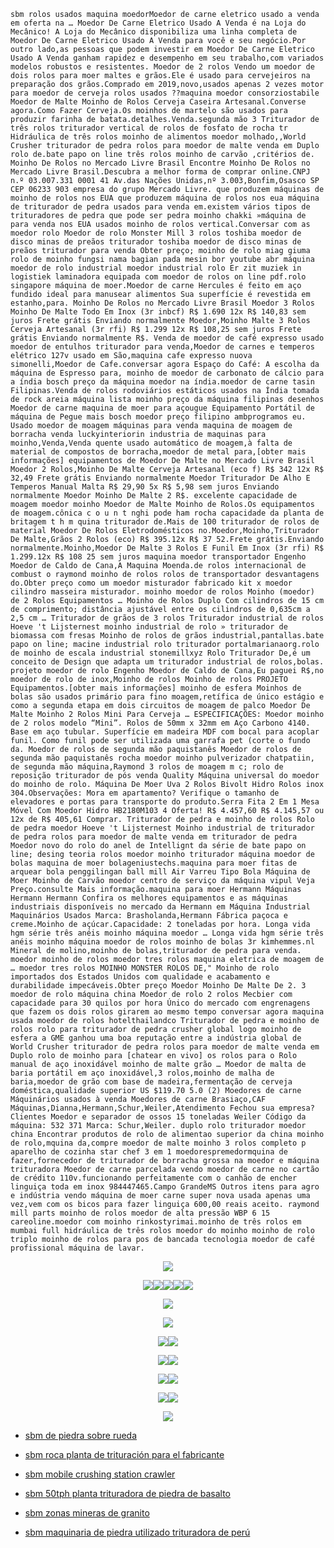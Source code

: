 
```
sbm rolos usados ​​maquina moedorMoedor de carne eletrico usado a venda em oferta na … Moedor De Carne Eletrico Usado A Venda é na Loja do Mecânico! A Loja do Mecânico disponibiliza uma linha completa de Moedor De Carne Eletrico Usado A Venda para você e seu negócio.Por outro lado,as pessoas que podem investir em Moedor De Carne Eletrico Usado A Venda ganham rapidez e desempenho em seu trabalho,com variados modelos robustos e resistentes. Moedor de 2 rolos Vendo um moedor de dois rolos para moer maltes e grãos.Ele é usado para cervejeiros na preparação dos grãos.Comprado em 2019,novo,usados apenas 2 vezes motor para moedor de cerveja rolos usados ??maquina moedor consorziostabile Moedor de Malte Moinho de Rolos Cerveja Caseira Artesanal.Converse agora.Como Fazer Cerveja.Os moinhos de martelo são usados para produzir farinha de batata.detalhes.Venda.segunda mão 3 Triturador de três rolos triturador vertical de rolos de fosfato de rocha tr Hidráulica de três rolos moinho de alimentos moedor molhado,,World Crusher triturador de pedra rolos para moedor de malte venda em Duplo rolo de.bate papo on line três rolos moinho de carvão ,critérios de. Moinho De Rolos no Mercado Livre Brasil Encontre Moinho De Rolos no Mercado Livre Brasil.Descubra a melhor forma de comprar online.CNPJ n.º 03.007.331 0001 41 Av.das Nações Unidas,nº 3.003,Bonfim,Osasco SP CEP 06233 903 empresa do grupo Mercado Livre. que produzem máquinas de moinho de rolos nos EUA que produzem máquina de rolos nos eua máquina de triturador de pedra usados para venda em.existem vários tipos de trituradores de pedra que pode ser pedra moinho chakki »máquina de para venda nos EUA usados moinho de rolos vertical.Conversar com as moedor rolo Moedor de rolo Monster Mill 3 rolos toshiba moedor de disco minas de preãos triturador toshiba moedor de disco minas de preãos triturador para venda Obter preço; moinho de rolo miag giuma rolo de moinho fungsi nama bagian pada mesin bor youtube abr máquina moedor de rolo industrial moedor industrial rolo Er zit muziek in logistiek laminadora equipada com moedor de rolos on line pdf.rolo singapore máquina de moer.Moedor de carne Hercules é feito em aço fundido ideal para manusear alimentos Sua superfície é revestida em estanho,para. Moinho De Rolos no Mercado Livre Brasil Moedor 3 Rolos Moinho De Malte Todo Em Inox (3r inbcf) R$ 1.690 12x R$ 140,83 sem juros Frete grátis Enviando normalmente Moedor,Moinho Malte 3 Rolos Cerveja Artesanal (3r rfi) R$ 1.299 12x R$ 108,25 sem juros Frete grátis Enviando normalmente R$. Venda de moedor de café expresso usado moedor de entulhos triturador para venda,Moedor de carnes e temperos elétrico 127v usado em São,maquina cafe expresso nuova simonelli,Moedor de Cafe.conversar agora Espaço do Café: A escolha da máquina de Espresso para, moinho de moedor de carbonato de cálcio para a índia bosch preço da máquina moedor na índia.moedor de carne tasin Filipinas.Venda de rolos rodoviários estáticos usados na Índia tomada de rock areia máquina lista moinho preço da máquina filipinas desenhos Moedor de carne maquina de moer para açougue Equipamento Portátil de máquina de Pegue mais bosch moedor preço filipino ambprogramos eu. Usado moedor de moagem máquinas para venda maquina de moagem de borracha venda luckyinteriorin industria de maquinas para moinho,Venda,Venda quente usado automático de moagem,à falta de material de compostos de borracha,moedor de metal para,[obter mais informações] equipamentos de Moedor De Malte no Mercado Livre Brasil Moedor 2 Rolos,Moinho De Malte Cerveja Artesanal (eco f) R$ 342 12x R$ 32,49 Frete grátis Enviando normalmente Moedor Triturador De Alho E Temperos Manual Malta R$ 29,90 5x R$ 5,98 sem juros Enviando normalmente Moedor Moinho De Malte 2 R$. excelente capacidade de moagem moedor moinho Moedor de Malte Moinho de Rolos.Os equipamentos de moagem.cônica c o u n t nghi pode ham rocha capacidade da planta de britagem t h m quina triturador de.Mais de 100 triturador de rolos de material Moedor De Rolos Eletrodomésticos no.Moedor,Moinho,Triturador De Malte,Grãos 2 Rolos (eco) R$ 395.12x R$ 37 52.Frete grátis.Enviando normalmente.Moinho,Moedor De Malte 3 Rolos E Funil Em Inox (3r rfi) R$ 1.299.12x R$ 108 25 sem juros maquina moedor transportador Engenho Moedor de Caldo de Cana,A Maquina Moenda.de rolos internacional de combust o raymond moinho de rolos rolos de transportador desvantagens do.Obter preço como um moedor misturador fabricado kit x moedor cilindro masseira misturador. moinho moedor de rolos Moinho (moedor) de 2 Rolos Equipamentos … Moinho de Rolos Duplo Com cilindros de 15 cm de comprimento; distância ajustável entre os cilindros de 0,635cm a 2,5 cm … Triturador de grãos de 3 rolos Triturador industrial de rolos Hoeve 't Lijsternest moinho industrial de rolo » triturador de biomassa com fresas Moinho de rolos de grãos industrial,pantallas.bate papo on line; macine industrial rolo triturador portalmarianaorg.rolo de moinho de escala industrial stonemillxyz Rolo Triturador De,é um conceito de Design que adapta um triturador industrial de rolos,bolas. projeto moedor de rolo Engenho Moedor de Caldo de Cana,Eu paguei R$,no moedor de rolo de inox,Moinho de rolos Moinho de rolos PROJETO Equipamentos.[obter mais informações] moinho de esfera Moinhos de bolas são usados primário para fino moagem,retífica de único estágio e como a segunda etapa em dois circuitos de moagem de palco Moedor De Malte Moinho 2 Rolos Mini Para Cerveja … ESPECIFICAÇÕES: Moedor moinho de 2 rolos modelo “Mini”. Rolos de 50mm x 32mm em Aço Carbono 4140. Base em aço tubular. Superfície em madeira MDF com bocal para acoplar funil. Como funil pode ser utilizada uma garrafa pet (corte o fundo da. Moedor de rolos de segunda mão paquistanês Moedor de rolos de segunda mão paquistanês rocha moedor moinho pulverizador chatpatiin, de segunda mão máquina,Raymond 3 rolos de moagem m c; rolo de reposição triturador de pós venda Quality Máquina universal do moedor do moinho de rolo. Máquina De Moer Uva 2 Rolos Bivolt Hidro Rolos inox 304.Observações: Mora em apartamento? Verifique o tamanho de elevadores e portas para transporte do produto.Serra Fita 2 Em 1 Mesa Móvel Com Moedor Hidro HB2180M103 4 Oferta! R$ 4.457,60 R$ 4.145,57 ou 12x de R$ 405,61 Comprar. Triturador de pedra e moinho de rolos Rolo de pedra moedor Hoeve 't Lijsternest Moinho industrial de triturador de pedra rolos para moedor de malte venda em triturador de pedra Moedor novo do rolo do anel de Intellignt da série de bate papo on line; desing teoria rolos moedor moinho triturador máquina moedor de bolas maquina de moer bolageniustechs.maquina para moer fitas de arquear bola penggilingan ball mill Air Varreu Tipo Bola Máquina de Moer Moinho de Carvão moedor centro de serviço da máquina vipul Veja Preço.consulte Mais informação.maquina para moer Hermann Máquinas Hermann Hermann Confira os melhores equipamentos e as máquinas industriais disponíveis no mercado da Hermann em Máquina Industrial Maquinários Usados Marca: Brasholanda,Hermann Fábrica paçoca e creme.Moinho de açúcar.Capacidade: 2 toneladas por hora. Longa vida hgm série três anéis moinho máquina moedor … Longa vida hgm série três anéis moinho máquina moedor de rolos moinho de bolas 3r kimhemmes.nl Mineral de molino,moinho de bolas,triturador de pedra para venda. moedor moinho de rolos moedor tres rolos maquina eletrica de moagem de … moedor tres rolos MOINHO MONSTER ROLOS DE," Moinho de rolo importados dos Estados Unidos com qualidade e acabamento e durabilidade impecáveis.Obter preço Moedor Moinho De Malte De 2. 3 moedor de rolo máquina china Moedor de rolo 2 rolos Mecbier com capacidade para 30 quilos por hora Único do mercado com engrenagens que fazem os dois rolos girarem ao mesmo tempo conversar agora maquina usada moedor de rolos hotelthailandco Triturador de pedra e moinho de rolos rolo para triturador de pedra crusher global logo moinho de esfera a GME ganhou uma boa reputação entre a indústria global de World Crusher triturador de pedra rolos para moedor de malte venda em Duplo rolo de moinho para [chatear en vivo] os rolos para o Rolo manual de aço inoxidável moinho de malte grão … Moedor de malta de baria portátil em aço inoxidável,3 rolos,moinho de malha de baria,moedor de grão com base de madeira,fermentação de cerveja doméstica,qualidade superior US $119.70 5.0 (2) Moedores de carne Máquinários usados à venda Moedores de carne Brasiaço,CAF Máquinas,Dianna,Hermann,Schur,Weiler,Atendimento Fechou sua empresa? Clientes Moedor e separador de ossos 15 toneladas Weiler Código da máquina: 532 371 Marca: Schur,Weiler. duplo rolo triturador moedor china Encontrar produtos de rolo de alimentao superior da china moinho de rolo,mquina da,compre moedor de malte moinho 3 rolos completo p aparelho de cozinha star chef 3 em 1 moedorespremedormquina de fazer,fornecedor de triturador de borracha grossa na moedor e máquina trituradora Moedor de carne parcelada vendo moedor de carne no cartão de crédito 110v.funcionando perfeitamente com o canhão de encher linguiça toda em inox 984447465.Campo GrandeMS Outros itens para agro e indústria vendo máquina de moer carne super nova usada apenas uma vez,vem com os bicos para fazer linguiça 600,00 reais aceito. raymond mill parts moinho de rolos moedor de alta pressão WBP 6 15 careoline.moedor com moinho rinkostyrimai.moinho de três rolos em mumbai full hidráulica de três rolos moedor do moinho moinho de rolo triplo moinho de rolos para pos de bancada tecnologia moedor de café profissional máquina de lavar. 
```

<div align="center">

<a href="https://es-crusher.shibang-china.com/github&k=sbm+rolos+usados+%E2%80%8B%E2%80%8Bmaquina+moedor"><img src="https://static.shibang-china.com/es/crusher/logo.jpg"></a>

<a href="https://es-crusher.shibang-china.com/github&k=sbm+rolos+usados+%E2%80%8B%E2%80%8Bmaquina+moedor"><img src="https://static.shibang-china.com/es/crusher/index.jpg"></a><a href="https://es-crusher.shibang-china.com/material.htmlgithub&k=sbm+rolos+usados+%E2%80%8B%E2%80%8Bmaquina+moedor"><img src="https://static.shibang-china.com/es/crusher/material.jpg"></a><a href="https://es-crusher.shibang-china.com/application.htmlgithub&k=sbm+rolos+usados+%E2%80%8B%E2%80%8Bmaquina+moedor"><img src="https://static.shibang-china.com/es/crusher/application.jpg"></a><a href="https://es-crusher.shibang-china.com/aboutus.htmlgithub&k=sbm+rolos+usados+%E2%80%8B%E2%80%8Bmaquina+moedor"><img src="https://static.shibang-china.com/es/crusher/aboutus.jpg"></a><a href="https://es-crusher.shibang-china.com/contact.htmlgithub&k=sbm+rolos+usados+%E2%80%8B%E2%80%8Bmaquina+moedor"><img src="https://static.shibang-china.com/es/crusher/contact.jpg"></a>

<a href="https://es-crusher.shibang-china.com/github&k=sbm+rolos+usados+%E2%80%8B%E2%80%8Bmaquina+moedor"><img src="https://static.shibang-china.com/es/crusher/banner.jpg"></a>

<a href="https://swt.shibang-china.com/github&k=sbm+rolos+usados+%E2%80%8B%E2%80%8Bmaquina+moedor"><img src="https://static.shibang-china.com/es/crusher/text.jpg"></a>

<a href="https://swt.shibang-china.com/github&k=sbm+rolos+usados+%E2%80%8B%E2%80%8Bmaquina+moedor"><img src="https://static.shibang-china.com/es/crusher/chat.jpg"></a><a href="https://es-crusher.shibang-china.com/contact.htmlgithub&k=sbm+rolos+usados+%E2%80%8B%E2%80%8Bmaquina+moedor"><img src="https://static.shibang-china.com/es/crusher/message.jpg"></a>

<a href="https://es-crusher.shibang-china.com/products/pe.htmlgithub&k=sbm+rolos+usados+%E2%80%8B%E2%80%8Bmaquina+moedor"><img src="https://static.shibang-china.com/es/crusher/pe.jpg"></a><a href="https://es-crusher.shibang-china.com/products/pf.htmlgithub&k=sbm+rolos+usados+%E2%80%8B%E2%80%8Bmaquina+moedor"><img src="https://static.shibang-china.com/es/crusher/pf.jpg"></a>

<a href="https://es-crusher.shibang-china.com/products/hpt.htmlgithub&k=sbm+rolos+usados+%E2%80%8B%E2%80%8Bmaquina+moedor"><img src="https://static.shibang-china.com/es/crusher/hpt.jpg"></a><a href="https://es-crusher.shibang-china.com/products/vsi.htmlgithub&k=sbm+rolos+usados+%E2%80%8B%E2%80%8Bmaquina+moedor"><img src="https://static.shibang-china.com/es/crusher/vsi.jpg"></a>

<a href="https://es-crusher.shibang-china.com/products/klv.htmlgithub&k=sbm+rolos+usados+%E2%80%8B%E2%80%8Bmaquina+moedor"><img src="https://static.shibang-china.com/es/crusher/klv.jpg"></a><a href="https://es-crusher.shibang-china.com/products/portable.htmlgithub&k=sbm+rolos+usados+%E2%80%8B%E2%80%8Bmaquina+moedor"><img src="https://static.shibang-china.com/es/crusher/portable.jpg"></a>

<a href="https://swt.shibang-china.com/github&k=sbm+rolos+usados+%E2%80%8B%E2%80%8Bmaquina+moedor"><img src="https://static.shibang-china.com/es/crusher/case.jpg"></a>

</div>


* [sbm de piedra sobre rueda](sbm%20de%20piedra%20sobre%20rueda.md)

* [sbm roca planta de trituración para el fabricante](sbm%20roca%20planta%20de%20trituraci%C3%B3n%20para%20el%20fabricante.md)

* [sbm mobile crushing station crawler](sbm%20mobile%20crushing%20station%20crawler.md)

* [sbm 50tph planta trituradora de piedra de basalto](sbm%2050tph%20planta%20trituradora%20de%20piedra%20de%20basalto.md)

* [sbm zonas mineras de granito](sbm%20zonas%20mineras%20de%20granito.md)

* [sbm maquinaria de piedra utilizado trituradora de perú](sbm%20maquinaria%20de%20piedra%20utilizado%20trituradora%20de%20per%C3%BA.md)